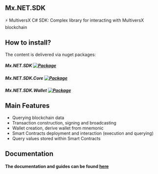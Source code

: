 ## Mx.NET.SDK
⚡ MultiversX C# SDK: Complex library for interacting with MultiversX blockchain

## How to install?
The content is delivered via nuget packages:
##### Mx.NET.SDK [![Package](https://img.shields.io/nuget/v/RemarkableTools.Mx)](https://www.nuget.org/packages/RemarkableTools.Mx/)
##### Mx.NET.SDK.Core [![Package](https://img.shields.io/nuget/v/RemarkableTools.Mx.Core)](https://www.nuget.org/packages/RemarkableTools.Mx.Core/)
##### Mx.NET.SDK.Wallet [![Package](https://img.shields.io/nuget/v/RemarkableTools.Mx.Wallet)](https://www.nuget.org/packages/RemarkableTools.Mx.Wallet/)

## Main Features
- Querying blockchain data
- Transaction construction, signing and broadcasting
- Wallet creation, derive wallet from mnemonic
- Smart Contracts deployment and interaction (execution and querying)
- Query values stored within Smart Contracts

## Documentation
#### The documentation and guides can be found [here](https://github.com/RemarkableTools/Mx.NET.SDK/blob/master/docs/index.md)